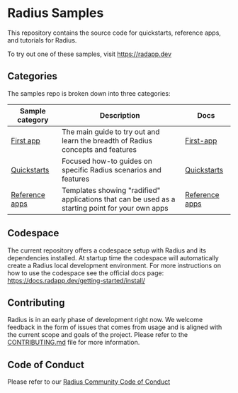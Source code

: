 # Radius Samples

This repository contains the source code for quickstarts, reference apps, and tutorials for Radius.

To try out one of these samples, visit https://radapp.dev

## Categories

The samples repo is broken down into three categories:

| Sample category | Description | Docs |
|-----------------|-------------|------|
| [First app](demo/) | The main guide to try out and learn the breadth of Radius concepts and features | [First-app](https://radapp.dev/getting-started/first-app/) |
| [Quickstarts](quickstarts/) | Focused how-to guides on specific Radius scenarios and features | [Quickstarts](https://radapp.dev/getting-started/quickstarts/) |
| [Reference apps](reference-apps/) | Templates showing "radified" applications that can be used as a starting point for your own apps | [Reference apps](https://radapp.dev/getting-started/reference-apps/) |

## Codespace

The current repository offers a codespace setup with Radius and its dependencies installed. At startup time the codespace will automatically create a Radius local development environment. For more instructions on how to use the codespace see the official docs page: https://docs.radapp.dev/getting-started/install/

## Contributing

Radius is in an early phase of development right now. We welcome feedback in the form of issues that comes from usage and is aligned with the current scope and goals of the project. Please refer to the [CONTRIBUTING.md](CONTRIBUTING.md) file for more information.

## Code of Conduct

Please refer to our [Radius Community Code of Conduct](https://github.com/project-radius/radius/blob/main/CODE_OF_CONDUCT.md)

